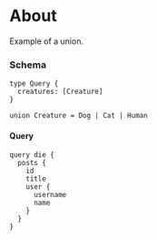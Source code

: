 # About
Example of a union.

### Schema
```
type Query {
  creatures: [Creature]
}

union Creature = Dog | Cat | Human
```

#### Query
```
query die {
  posts {
    id
    title
    user {
      username
      name
    }
  }
}
```

